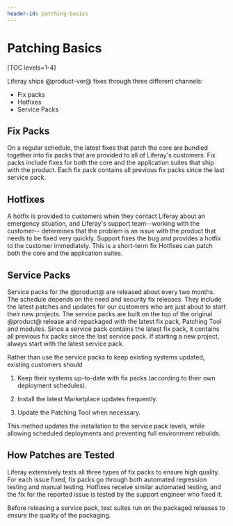 ```yaml
---
header-id: patching-basics
---
```


# Patching Basics

[TOC levels=1-4]

Liferay ships @product-ver@ fixes through three different channels: 

- Fix packs 
- Hotfixes 
- Service Packs 

## Fix Packs

On a regular schedule, the latest fixes that patch the core are bundled together
into fix packs that are provided to all of Liferay's customers. Fix packs
include fixes for both the core and the application suites that ship with the
product. Each fix pack contains all previous fix packs since the last
service pack. 

## Hotfixes

A hotfix is provided to customers when they contact Liferay about an emergency
situation, and Liferay's support team--working with the customer-- determines
that the problem is an issue with the product that needs to be fixed very
quickly. Support fixes the bug and provides a hotfix to the customer
immediately. This is a short-term fix Hotfixes can patch both the core and the
application suites.

## Service Packs

Service packs for the @product@ are released about every two months. The
schedule depends on the need and security fix releases. They include the latest
patches and updates for our customers who are just about to start their new
projects. The service packs are built on the top of the original @product@
release and repackaged with the latest fix pack, Patching Tool and modules.
Since a service pack contains the latest fix pack, it contains all previous fix
packs since the last service pack. If starting a new project, always start with
the latest service pack. 


Rather than use the service packs to keep existing systems updated, existing
customers should

1. Keep their systems up-to-date with fix packs (according to their own
   deployment schedules).

2. Install the latest Marketplace updates frequently.

3. Update the Patching Tool when necessary.

This method updates the installation to the service pack levels, while allowing
scheduled deployments and preventing full environment rebuilds. 

## How Patches are Tested

Liferay extensively tests all three types of fix packs to ensure high quality.
For each issue fixed, fix packs go through both automated regression
testing and manual testing. Hotfixes receive similar automated testing, and the
fix for the reported issue is tested by the support engineer who fixed it.

Before releasing a service pack, test suites run on the packaged releases to
ensure the quality of the packaging.

